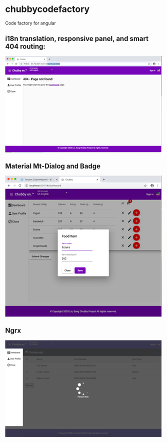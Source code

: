 # chubbycodefactory
Code factory for angular

## i18n translation, responsive panel, and smart 404 routing:
<p float="left";>
    <kbd><img src="https://github.com/songlin81/chubbycodefactory/blob/master/screens/1.png" alt="Img 1" width="500"/></kbd>
</p>

## Material Mt-Dialog and Badge
<p float="left";>
    <kbd><img src="https://github.com/songlin81/chubbycodefactory/blob/master/screens/2.png" alt="Img 2" width="500"/></kbd>
</p>

## Ngrx
<p float="left";>
    <kbd><img src="https://github.com/songlin81/chubbycodefactory/blob/master/screens/3.png" alt="Img 3" width="500"/></kbd>
</p>